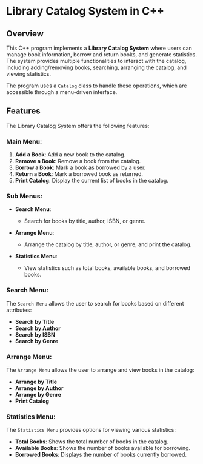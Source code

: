 # Library Catalog System in C++

## Overview
This C++ program implements a **Library Catalog System** where users can manage book information, borrow and return books, and generate statistics. The system provides multiple functionalities to interact with the catalog, including adding/removing books, searching, arranging the catalog, and viewing statistics.

The program uses a `Catalog` class to handle these operations, which are accessible through a menu-driven interface.

## Features
The Library Catalog System offers the following features:

### Main Menu:
1. **Add a Book**: Add a new book to the catalog.
2. **Remove a Book**: Remove a book from the catalog.
3. **Borrow a Book**: Mark a book as borrowed by a user.
4. **Return a Book**: Mark a borrowed book as returned.
5. **Print Catalog**: Display the current list of books in the catalog.

### Sub Menus:
- **Search Menu**:
    - Search for books by title, author, ISBN, or genre.
  
- **Arrange Menu**:
    - Arrange the catalog by title, author, or genre, and print the catalog.

- **Statistics Menu**:
    - View statistics such as total books, available books, and borrowed books.

### Search Menu:
The `Search Menu` allows the user to search for books based on different attributes:
- **Search by Title**
- **Search by Author**
- **Search by ISBN**
- **Search by Genre**

### Arrange Menu:
The `Arrange Menu` allows the user to arrange and view books in the catalog:
- **Arrange by Title**
- **Arrange by Author**
- **Arrange by Genre**
- **Print Catalog**

### Statistics Menu:
The `Statistics Menu` provides options for viewing various statistics:
- **Total Books**: Shows the total number of books in the catalog.
- **Available Books**: Shows the number of books available for borrowing.
- **Borrowed Books**: Displays the number of books currently borrowed.